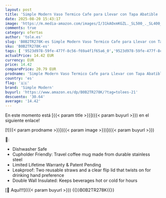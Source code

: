 ```yaml
---
layout: post
title: 'Simple Modern Vaso Termico Cafe para Llevar con Tapa Abatible | Taza Termica de Café Helado de Acero Inoxidable Aislada | Regalos para Mujeres & Hombres | Voyager | 470ml | Almond Birch'
date: 2025-08-20 15:43:17
image: 'https://m.media-amazon.com/images/I/31kAOxmKGZL._SL500_._SL400_.jpg'
comments: true
category: ofertas
author: 'tole.es'
slug: 'B0B2TR278K-es Simple Modern Vaso Termico Cafe para Llevar con Tapa...'
sku: 'B0B2TR278K-es'
tags: [ '9523d978-59fe-477f-8c56-f69a4f1f65a6_0','9523d978-59fe-477f-8c56-f69a4f1f65a6_6801','Almacenamiento de cocina y despensa','Arborist Merchandising Root','CML-Kitchen','Hogar y cocina','Recipientes aislantes para bebidas','Self Service','Special Features Stores','Termos','Termos y tazas aislantes','cafe','simple modern','🇪🇸', ]
actualPrice: 14.42 EUR
currency: EUR
price: 14.42
comparePrice: 20.79 EUR
prodname: 'Simple Modern Vaso Termico Cafe para Llevar con Tapa Abatible | Taza Termica de Café Helado de Acero Inoxidable Aislada | Regalos para Mujeres & Hombres | Voyager | 470ml | Almond Birch'
country: 'es'
flag: '🇪🇸'
brand: 'Simple Modern'
buyurl: 'https://www.amazon.es/dp/B0B2TR278K/?tag=tolees-21'
descuento: '30.64'
average: '14.42'
---
```


En este momento está [{{< param title >}}]({{< param buyurl >}}) en el siguiente enlace!

[![{{< param prodname >}}]({{< param image >}})]({{< param buyurl >}})

🔎:

- Dishwasher Safe
- Cupholder Friendly: Travel coffee mug made from durable stainless steel
- Limited Lifetime Warranty & Patent Pending
- Leakproof: Two reusable straws and a clear flip lid that twists on for drinking hand preference
- Double Wall Insulated: Keeps beverages hot or cold for hours

[🛒 Aquí!!!]({{< param buyurl >}})
{{<world>}}B0B2TR278K{{</world>}}
